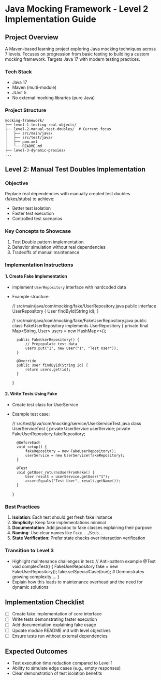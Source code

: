 # Java Mocking Framework - Level 2 Implementation Guide

## Project Overview
A Maven-based learning project exploring Java mocking techniques across 7 levels. Focuses on progression from basic testing to building a custom mocking framework. Targets Java 17 with modern testing practices.

### Tech Stack
- Java 17
- Maven (multi-module)
- JUnit 5
- No external mocking libraries (pure Java)

### Project Structure
    mocking-framework/
    ├── level-1-testing-real-objects/
    ├── level-2-manual-test-doubles/  # Current focus
    │   ├── src/main/java/
    │   ├── src/test/java/
    │   ├── pom.xml
    │   └── README.md
    ├── level-3-dynamic-proxies/
    ...

## Level 2: Manual Test Doubles Implementation

### Objective
Replace real dependencies with manually created test doubles (fakes/stubs) to achieve:
- Better test isolation
- Faster test execution
- Controlled test scenarios

### Key Concepts to Showcase
1. Test Double pattern implementation
2. Behavior simulation without real dependencies
3. Tradeoffs of manual maintenance

### Implementation Instructions

#### 1. Create Fake Implementation
- Implement `UserRepository` interface with hardcoded data
- Example structure:

    // src/main/java/com/mocking/fake/UserRepository.java
    public interface UserRepository {
        User findById(String id);
    }

    // src/main/java/com/mocking/fake/FakeUserRepository.java
    public class FakeUserRepository implements UserRepository {
        private final Map<String, User> users = new HashMap<>();
        
        public FakeUserRepository() {
            // Prepopulate test data
            users.put("1", new User("1", "Test User"));
        }

        @Override
        public User findById(String id) {
            return users.get(id);
        }
    }

#### 2. Write Tests Using Fake
- Create test class for UserService
- Example test case:

    // src/test/java/com/mocking/service/UserServiceTest.java
    class UserServiceTest {
        private UserService userService;
        private FakeUserRepository fakeRepository;

        @BeforeEach
        void setup() {
            fakeRepository = new FakeUserRepository();
            userService = new UserService(fakeRepository);
        }

        @Test
        void getUser_returnsUserFromFake() {
            User result = userService.getUser("1");
            assertEquals("Test User", result.getName());
        }
    }

### Best Practices
1. **Isolation**: Each test should get fresh fake instance
2. **Simplicity**: Keep fake implementations minimal
3. **Documentation**: Add javadoc to fake classes explaining their purpose
4. **Naming**: Use clear names like `Fake...`/`Stub...`
5. **State Verification**: Prefer state checks over interaction verification

### Transition to Level 3
- Highlight maintenance challenges in test:
    // Anti-pattern example
    @Test
    void complexTest() {
        FakeUserRepository fake = new FakeUserRepository();
        fake.setSpecialCase(true);  # Demonstrates growing complexity
        ...
    }
- Explain how this leads to maintenance overhead and the need for dynamic solutions

## Implementation Checklist
- [ ] Create fake implementation of core interface
- [ ] Write tests demonstrating faster execution
- [ ] Add documentation explaining fake usage
- [ ] Update module README.md with level objectives
- [ ] Ensure tests run without external dependencies

## Expected Outcomes
- Test execution time reduction compared to Level 1
- Ability to simulate edge cases (e.g., empty responses)
- Clear demonstration of test isolation benefits